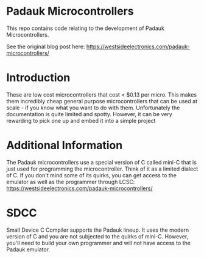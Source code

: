 # Padauk Microcontrollers
This repo contains code relating to the development of Padauk Microcontrollers. 

See the original blog post here: https://westsideelectronics.com/padauk-microcontrollers/

# Introduction
These are low cost microcontrollers that cost < $0.13 per micro. This makes them incredibly cheap general purpose microcontrollers that can be used at scale - if you know what you want to do with them. Unfortunately the documentation is quite limited and spotty. However, it can be very rewarding to pick one up and embed it into a simple project

# Additional Information
The Padauk microcontrollers use a special version of C called mini-C that is just used for programming the microcontroller. Think of it as a limited dialect of C. If you don't mind some of its quirks, you can get access to the emulator as well as the programmer through LCSC: https://westsideelectronics.com/padauk-microcontrollers/

# SDCC
Small Device C Compiler supports the Padauk lineup. It uses the modern version of C and you are not subjected to the quirks of mini-C. However, you'll need to build your own programmer and will not have access to the Padauk emulator.
